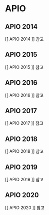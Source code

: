 # APIO

## APIO 2014
[[ APIO 2014 ]] 참고

## APIO 2015
[[ APIO 2015 ]] 참고

## APIO 2016
[[ APIO 2016 ]] 참고

## APIO 2017
[[ APIO 2017 ]] 참고

## APIO 2018
[[ APIO 2018 ]] 참고

## APIO 2019
[[ APIO 2019 ]] 참고

## APIO 2020
[[ APIO 2020 ]] 참고
